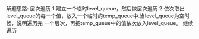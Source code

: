 解题思路:
层次遍历
1.建立一个临时level_queue，然后做层次遍历
2.依次取出level_queue的每一个值，放入一个临时的temp_queue中.当level_queue为空时候，说明遍历完
一个层次，再把temp_queue中的值依次放入level_queue。
继续遍历
